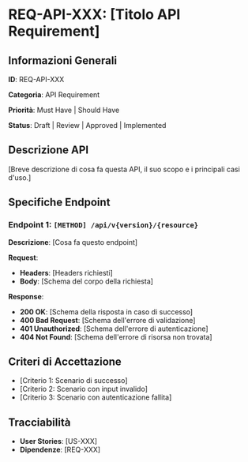 # REQ-API-XXX: [Titolo API Requirement]

## Informazioni Generali

**ID**: REQ-API-XXX

**Categoria**: API Requirement

**Priorità**: Must Have | Should Have

**Status**: Draft | Review | Approved | Implemented

## Descrizione API

[Breve descrizione di cosa fa questa API, il suo scopo e i principali casi d'uso.]

## Specifiche Endpoint

### Endpoint 1: `[METHOD] /api/v{version}/{resource}`

**Descrizione**: [Cosa fa questo endpoint]

**Request**:
- **Headers**: [Headers richiesti]
- **Body**: [Schema del corpo della richiesta]

**Response**:
- **200 OK**: [Schema della risposta in caso di successo]
- **400 Bad Request**: [Schema dell'errore di validazione]
- **401 Unauthorized**: [Schema dell'errore di autenticazione]
- **404 Not Found**: [Schema dell'errore di risorsa non trovata]

## Criteri di Accettazione

- [Criterio 1: Scenario di successo]
- [Criterio 2: Scenario con input invalido]
- [Criterio 3: Scenario con autenticazione fallita]

## Tracciabilità

- **User Stories**: [US-XXX]
- **Dipendenze**: [REQ-XXX]
